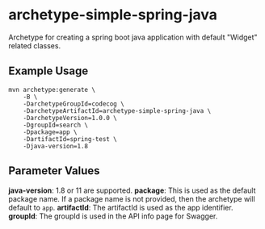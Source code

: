 # archetype-simple-spring-java
Archetype for creating a spring boot java application with default "Widget" related classes.

## Example Usage

    mvn archetype:generate \
        -B \ 
        -DarchetypeGroupId=codecog \
        -DarchetypeArtifactId=archetype-simple-spring-java \
        -DarchetypeVersion=1.0.0 \
        -DgroupId=search \
        -Dpackage=app \
        -DartifactId=spring-test \
        -Djava-version=1.8

## Parameter Values

**java-version**: 1.8 or 11 are supported.
**package**: This is used as the default package name. If a package name is not provided, then the archetype will default to `app`.
**artifactId**: The artifactId is used as the app identifier.
**groupId**: The groupId is used in the API info page for Swagger.


